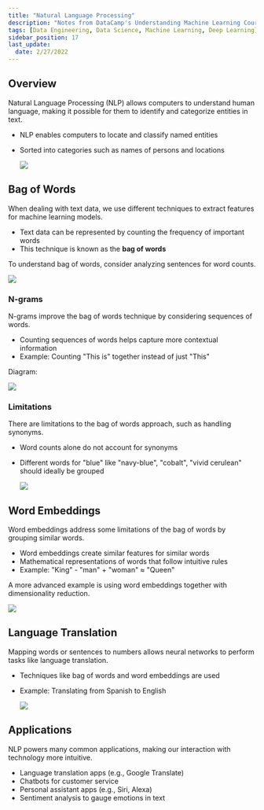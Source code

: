 ```yaml
---
title: "Natural Language Processing"
description: "Notes from DataCamp's Understanding Machine Learning Course"
tags: [Data Engineering, Data Science, Machine Learning, Deep Learning]
sidebar_position: 17
last_update:
  date: 2/27/2022
---
```



## Overview 

Natural Language Processing (NLP) allows computers to understand human language, making it possible for them to identify and categorize entities in text.

- NLP enables computers to locate and classify named entities
- Sorted into categories such as names of persons and locations

    ![](/img/docs/nlp-words.png)

## Bag of Words 

When dealing with text data, we use different techniques to extract features for machine learning models.

- Text data can be represented by counting the frequency of important words
- This technique is known as the **bag of words**

To understand bag of words, consider analyzing sentences for word counts.

![](/img/docs/nlp-bag-of-words.png)

### N-grams

N-grams improve the bag of words technique by considering sequences of words.

- Counting sequences of words helps capture more contextual information
- Example: Counting "This is" together instead of just "This"

Diagram: 

![](/img/docs/nlb-ngramsss.png)

### Limitations

There are limitations to the bag of words approach, such as handling synonyms.

- Word counts alone do not account for synonyms
- Different words for "blue" like "navy-blue", "cobalt", "vivid cerulean" should ideally be grouped

    ![](/img/docs/nlp-shades-of-blue.png)


## Word Embeddings

Word embeddings address some limitations of the bag of words by grouping similar words.

- Word embeddings create similar features for similar words
- Mathematical representations of words that follow intuitive rules
- Example: "King" - "man" + "woman" ≈ "Queen"

A more advanced example is using word embeddings together with dimensionality reduction.

![](/img/docs/nlp-word-embeddings.png)

## Language Translation

Mapping words or sentences to numbers allows neural networks to perform tasks like language translation.

- Techniques like bag of words and word embeddings are used
- Example: Translating from Spanish to English

    ![](/img/docs/nlp-language-translation.png)

## Applications
NLP powers many common applications, making our interaction with technology more intuitive.

- Language translation apps (e.g., Google Translate)
- Chatbots for customer service
- Personal assistant apps (e.g., Siri, Alexa)
- Sentiment analysis to gauge emotions in text
